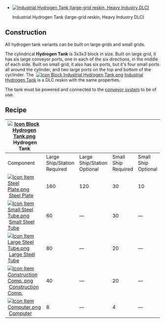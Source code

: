     
*   [![Industrial Hydrogen Tank (large-grid reskin, Heavy Industry DLC)](https://spaceengineers.wiki.gg/images/thumb/Icon_Block_Industrial_Hydrogen_Tank.png/120px-Icon_Block_Industrial_Hydrogen_Tank.png?33aeef)](https://spaceengineers.wiki.gg/wiki/File:Icon_Block_Industrial_Hydrogen_Tank.png "Industrial Hydrogen Tank (large-grid reskin, Heavy Industry DLC)")
    
    Industrial Hydrogen Tank (large-grid reskin, Heavy Industry DLC)
    

## Construction

All hydrogen tank variants can be built on large grids and small grids.

The cylindrical **Hydrogen Tank** is 3x3x3 block in size. Built on large grid, it has six large conveyor ports, one in each of the six directions, in the middle of each side. Built on small grid, it also has six ports, but it's four small ports all around the cylinder, and two large ports on the top and bottom of the cyclinder. The  [![Icon Block Industrial Hydrogen Tank.png](https://spaceengineers.wiki.gg/images/thumb/Icon_Block_Industrial_Hydrogen_Tank.png/21px-Icon_Block_Industrial_Hydrogen_Tank.png?33aeef)](https://spaceengineers.wiki.gg/wiki/Industrial_Hydrogen_Tank "Industrial Hydrogen Tank") [Industrial Hydrogen Tank](https://spaceengineers.wiki.gg/wiki/Industrial_Hydrogen_Tank "Industrial Hydrogen Tank") is a DLC reskin with the same properties.

The tank must be powered and connected to the [conveyor system](https://spaceengineers.wiki.gg/wiki/Conveyor_system "Conveyor system") to be of use.

## Recipe

| [![Icon Block Hydrogen Tank.png](https://spaceengineers.wiki.gg/images/thumb/Icon_Block_Hydrogen_Tank.png/21px-Icon_Block_Hydrogen_Tank.png?5afea3)](https://spaceengineers.wiki.gg/wiki/Hydrogen_Tank "Hydrogen Tank") Hydrogen Tank |     |     |     |     |
| --- | --- | --- | --- | --- |
| Component | Large Ship/Station  <br>Required | Large Ship/Station  <br>Optional | Small Ship  <br>Required | Small Ship  <br>Optional |
| [![Icon Item Steel Plate.png](https://spaceengineers.wiki.gg/images/thumb/Icon_Item_Steel_Plate.png/21px-Icon_Item_Steel_Plate.png?437e3a)](https://spaceengineers.wiki.gg/wiki/Steel_Plate "Steel Plate") [Steel Plate](https://spaceengineers.wiki.gg/wiki/Steel_Plate "Steel Plate") | 160 | 120 | 30  | 10  |
| [![Icon Item Small Steel Tube.png](https://spaceengineers.wiki.gg/images/thumb/Icon_Item_Small_Steel_Tube.png/21px-Icon_Item_Small_Steel_Tube.png?4fe418)](https://spaceengineers.wiki.gg/wiki/Small_Steel_Tube "Small Steel Tube") [Small Steel Tube](https://spaceengineers.wiki.gg/wiki/Small_Steel_Tube "Small Steel Tube") | 60  | —   | 30  | —   |
| [![Icon Item Large Steel Tube.png](https://spaceengineers.wiki.gg/images/thumb/Icon_Item_Large_Steel_Tube.png/21px-Icon_Item_Large_Steel_Tube.png?31c1e4)](https://spaceengineers.wiki.gg/wiki/Large_Steel_Tube "Large Steel Tube") [Large Steel Tube](https://spaceengineers.wiki.gg/wiki/Large_Steel_Tube "Large Steel Tube") | 80  | —   | 20  | —   |
| [![Icon Item Construction Comp..png](https://spaceengineers.wiki.gg/images/thumb/Icon_Item_Construction_Comp..png/21px-Icon_Item_Construction_Comp..png?cdc26f)](https://spaceengineers.wiki.gg/wiki/Construction_Comp. "Construction Comp.") [Construction Comp.](https://spaceengineers.wiki.gg/wiki/Construction_Comp. "Construction Comp.") | 40  | —   | 20  | —   |
| [![Icon Item Computer.png](https://spaceengineers.wiki.gg/images/thumb/Icon_Item_Computer.png/21px-Icon_Item_Computer.png?65c1a4)](https://spaceengineers.wiki.gg/wiki/Computer "Computer") [Computer](https://spaceengineers.wiki.gg/wiki/Computer "Computer") | 8   | —   | 4   | —   |